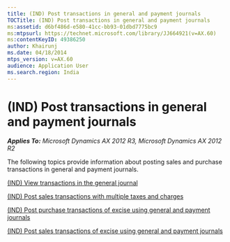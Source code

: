 ```yaml
---
title: (IND) Post transactions in general and payment journals
TOCTitle: (IND) Post transactions in general and payment journals
ms:assetid: d6bf486d-e580-41cc-bb93-01dbd7775bc9
ms:mtpsurl: https://technet.microsoft.com/library/JJ664921(v=AX.60)
ms:contentKeyID: 49386250
author: Khairunj
ms.date: 04/18/2014
mtps_version: v=AX.60
audience: Application User
ms.search.region: India
---
```


# (IND) Post transactions in general and payment journals 


_**Applies To:** Microsoft Dynamics AX 2012 R3, Microsoft Dynamics AX 2012 R2_

The following topics provide information about posting sales and purchase transactions in general and payment journals.

[(IND) View transactions in the general journal](ind-view-transactions-in-the-general-journal.md)

[(IND) Post sales transactions with multiple taxes and charges](ind-post-sales-transactions-with-multiple-taxes-and-charges.md)

[(IND) Post purchase transactions of excise using general and payment journals](ind-post-purchase-transactions-of-excise-using-general-and-payment-journals.md)

[(IND) Post sales transactions of excise using general and payment journals](ind-post-sales-transactions-of-excise-using-general-and-payment-journals.md)

  


